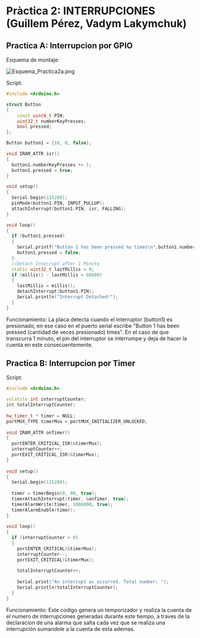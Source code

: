 # Pràctica 2: INTERRUPCIONES (Guillem Pérez, Vadym Lakymchuk)

## Practica A: Interrupcion por GPIO

Esquema de montaje:

![Esquema_Practica2a.png](https://file+.vscode-resource.vscode-cdn.net/Users/guillemperez/Desktop/Trabajo%20y%20apuntes%20uni/Q4/Procesadors%20Digitals/Practicas/P2/Esquema_Practica2a.png?nonce%3D1686063798108)

Script:

```cpp
#include <Arduino.h>

struct Button
{
    const uint8_t PIN;
    uint32_t numberKeyPresses;
    bool pressed;
};

Button button1 = {18, 0, false};

void IRAM_ATTR isr() 
{
  button1.numberKeyPresses += 1;
  button1.pressed = true;
}

void setup() 
{
  Serial.begin(115200);
  pinMode(button1.PIN, INPUT_PULLUP);
  attachInterrupt(button1.PIN, isr, FALLING);
}

void loop() 
{
  if (button1.pressed) 
  {
    Serial.printf("Button 1 has been pressed %u times\n",button1.numberKeyPresses);
    button1.pressed = false;
  }
  //Detach Interrupt after 1 Minute
  static uint32_t lastMillis = 0;
  if (millis() - lastMillis > 60000) 
  {
    lastMillis = millis();
    detachInterrupt(button1.PIN);
    Serial.println("Interrupt Detached!");
  }
}
```

Funcionamiento: La placa detecta cuando el interruptor (button1) es presionado, en ese caso en el puerto serial escribe "Button 1 has been pressed (cantidad de veces presionado) times". En el caso de que transcurra 1 minuto, el pin del interruptor se interrumpe y deja de hacer la cuenta en este consecuentemente.

## Practica B: Interrupcion por Timer

Script:

```cpp
#include <Arduino.h>

volatile int interruptCounter;
int totalInterruptCounter;
 
hw_timer_t * timer = NULL;
portMUX_TYPE timerMux = portMUX_INITIALIZER_UNLOCKED;
 
void IRAM_ATTR onTimer() 
{
  portENTER_CRITICAL_ISR(&timerMux);
  interruptCounter++;
  portEXIT_CRITICAL_ISR(&timerMux);
}
 
void setup() 
{
  Serial.begin(115200);
 
  timer = timerBegin(0, 80, true);
  timerAttachInterrupt(timer, &onTimer, true);
  timerAlarmWrite(timer, 1000000, true);
  timerAlarmEnable(timer);
}
 
void loop() 
{
  if (interruptCounter > 0) 
  {
    portENTER_CRITICAL(&timerMux);
    interruptCounter--;
    portEXIT_CRITICAL(&timerMux);
 
    totalInterruptCounter++;
 
    Serial.print("An interrupt as occurred. Total number: ");
    Serial.println(totalInterruptCounter);
  }
}
```

Funcionamiento: Este codigo genera un temporizador y realiza la cuenta de el numero de interrupciones generadas durante este tiempo, a traves de la declaracion de una alarma que salta cada vez que se realiza una interrupción sumandole a la cuenta de esta ademas.
